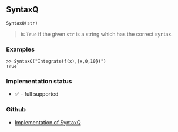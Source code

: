 ## SyntaxQ

```
SyntaxQ(str)
```

> is `True` if the given `str` is a string which has the correct syntax.

### Examples

```
>> SyntaxQ("Integrate(f(x),{x,0,10})")
True
```






### Implementation status

* &#x2705; - full supported

### Github

* [Implementation of SyntaxQ](https://github.com/axkr/symja_android_library/blob/master/symja_android_library/matheclipse-core/src/main/java/org/matheclipse/core/builtin/PredicateQ.java#L1461) 
